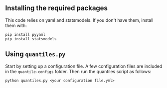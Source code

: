 ## Installing the required packages

This code relies on yaml and statsmodels.  If you don't have them,
install them with:
```
pip install pyyaml
pip install statsmodels
```

## Using `quantiles.py`

Start by setting up a configuration file.  A few configuration files are included in the `quantile-configs` folder.  Then run the quantiles script as follows:

```
python quantiles.py <your configuration file.yml>
```
